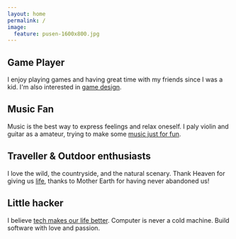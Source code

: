 ```yaml
---
layout: home
permalink: /
image:
  feature: pusen-1600x800.jpg
---
```


<div class="tiles">

<div class="tile">
  <h2 class="post-title">Game Player</h2>
  <p class="post-excerpt">I enjoy playing games and having great time with my friends since I was a kid. I'm also interested in <a class="post-title" href="/games">game design</a>.</p>
</div><!-- /.tile -->

<div class="tile">
  <h2 class="post-title">Music Fan</h2>
  <p class="post-excerpt">Music is the best way to express feelings and relax oneself. I paly violin and guitar as a amateur, trying to make some <a class="post-title" href="music">music just for fun</a>.</p>
</div><!-- /.tile -->

<div class="tile">
  <h2 class="post-title">Traveller & Outdoor enthusiasts</h2>
  <p class="post-excerpt">I love the wild, the countryside, and the natural scenary. Thank Heaven for giving us <a class="post-title" href="/life">life</a>, thanks to Mother Earth for having never abandoned us!</p>
</div><!-- /.tile -->

<div class="tile">
  <h2 class="post-title">Little hacker</h2>
  <p class="post-excerpt">I believe <a class="post-title" href="/hack">tech makes our life better</a>. Computer is never a cold machine. Build software with love and passion. </p>
</div><!-- /.tile -->

</div><!-- /.tiles -->
